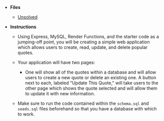 * **Files**

  * [Unsolved](Unsolved)

* **Instructions**

  * Using Express, MySQL, Render Functions, and the starter code as a jumping-off point, you will be creating a simple web application which allows users to create, read, update, and delete popular quotes.

  * Your application will have two pages:

    * One will show all of the quotes within a database and will allow users to create a new quote or delete an existing one. A button next to each, labeled "Update This Quote," will take users to the other page which shows the quote selected and will allow them to update it with new information.

  * Make sure to run the code contained within the `schema.sql` and `seeds.sql` files beforehand so that you have a database with which to work.

